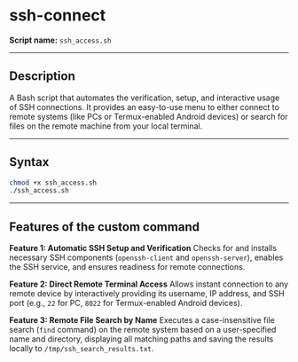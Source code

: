 # ssh-connect

**Script name:** `ssh_access.sh`

---

## Description
A Bash script that automates the verification, setup, and interactive usage of SSH connections. It provides an easy-to-use menu to either connect to remote systems (like PCs or Termux-enabled Android devices) or search for files on the remote machine from your local terminal.

---

## Syntax
```bash
chmod +x ssh_access.sh
./ssh_access.sh
````

---

## Features of the custom command

**Feature 1: Automatic SSH Setup and Verification**
Checks for and installs necessary SSH components (`openssh-client` and `openssh-server`), enables the SSH service, and ensures readiness for remote connections.

**Feature 2: Direct Remote Terminal Access**
Allows instant connection to any remote device by interactively providing its username, IP address, and SSH port (e.g., `22` for PC, `8022` for Termux-enabled Android devices).

**Feature 3: Remote File Search by Name**
Executes a case-insensitive file search (`find` command) on the remote system based on a user-specified name and directory, displaying all matching paths and saving the results locally to `/tmp/ssh_search_results.txt`.




